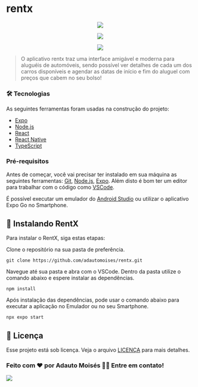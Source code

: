 # rentx
<p align="center">
  <img src="src/assets/rentx_video1.gif">
</p><p align="center">

  <img src="src/assets/rentx_video2.gif">
</p>
<p align="center">
  <img src="src/assets/rentx_video3.gif">
</p>

> O aplicativo rentx traz uma interface amigável e moderna para aluguéis de automóveis, sendo possível ver detalhes de cada um dos carros disponíveis e agendar as datas de início e fim do aluguel com preços que cabem no seu bolso!

### 🛠 Tecnologias

As seguintes ferramentas foram usadas na construção do projeto:

- [Expo](https://expo.io/)
- [Node.js](https://nodejs.org/en/)
- [React](https://pt-br.reactjs.org/)
- [React Native](https://reactnative.dev/)
- [TypeScript](https://www.typescriptlang.org/)


### Pré-requisitos

Antes de começar, você vai precisar ter instalado em sua máquina as seguintes ferramentas:
[Git](https://git-scm.com), [Node.js](https://nodejs.org/en/), [Expo](https://docs.expo.dev/get-started/installation/). 
Além disto é bom ter um editor para trabalhar com o código como [VSCode](https://code.visualstudio.com/).

É possível executar um emulador do [Android Studio](https://developer.android.com/studio) ou utilizar o aplicativo Expo Go no Smartphone.

## 🚀 Instalando RentX

Para instalar o RentX, siga estas etapas:

Clone o repositório na sua pasta de preferência.
```
git clone https://github.com/adautomoises/rentx.git
```
Navegue até sua pasta e abra com o VSCode.
Dentro da pasta utilize o comando abaixo e espere instalar as dependências.
```
npm install
```
Após instalação das dependências, pode usar o comando abaixo para executar a aplicação no Emulador ou no seu Smartphone.
```
npx expo start
```

## 📝 Licença

Esse projeto está sob licença. Veja o arquivo [LICENÇA](LICENSE.md) para mais detalhes.
 
 
### Feito com ❤️ por Adauto Moisés 👋🏽 Entre em contato! 
 
<a href="https://www.linkedin.com/posts/adautomoises_opa-eu-estou-de-volta-com-mais-um-projeto-activity-6984350479040299008-mh49?utm_source=share&utm_medium=member_desktop" alt="linkedin" target="_blank">
  <img src="https://img.shields.io/badge/LinkedIn-%230077B5.svg?&style=flat-square&logo=linkedin&logoColor=white">
</a>
 
